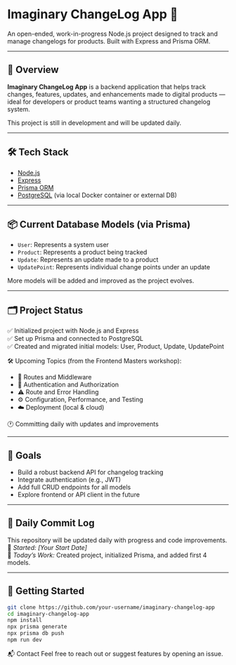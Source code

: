 # Imaginary ChangeLog App 🚀

An open-ended, work-in-progress Node.js project designed to track and manage changelogs for products. Built with Express and Prisma ORM.

---

## 📌 Overview

**Imaginary ChangeLog App** is a backend application that helps track changes, features, updates, and enhancements made to digital products — ideal for developers or product teams wanting a structured changelog system.

This project is still in development and will be updated daily.

---

## 🛠️ Tech Stack

- [Node.js](w)
- [Express](w)
- [Prisma ORM](w)
- [PostgreSQL](w) (via local Docker container or external DB)

---

## 📦 Current Database Models (via Prisma)

- `User`: Represents a system user
- `Product`: Represents a product being tracked
- `Update`: Represents an update made to a product
- `UpdatePoint`: Represents individual change points under an update

More models will be added and improved as the project evolves.

---

## 🗂 Project Status

✅ Initialized project with Node.js and Express  
✅ Set up Prisma and connected to PostgreSQL  
✅ Created and migrated initial models: User, Product, Update, UpdatePoint  

🛠 Upcoming Topics (from the Frontend Masters workshop):
- 🔁 Routes and Middleware
- 🔐 Authentication and Authorization
- ⚠️ Route and Error Handling
- ⚙️ Configuration, Performance, and Testing
- ☁️ Deployment (local & cloud)

🕐 Committing daily with updates and improvements

---

## 🧠 Goals

- Build a robust backend API for changelog tracking
- Integrate authentication (e.g., JWT)  
- Add full CRUD endpoints for all models  
- Explore frontend or API client in the future

---

## 🔄 Daily Commit Log

This repository will be updated daily with progress and code improvements.  
📅 *Started: [Your Start Date]*  
📌 *Today’s Work:* Created project, initialized Prisma, and added first 4 models.

---

## 📎 Getting Started

```bash
git clone https://github.com/your-username/imaginary-changelog-app
cd imaginary-changelog-app
npm install
npx prisma generate
npx prisma db push
npm run dev
```

📬 Contact
Feel free to reach out or suggest features by opening an issue.

